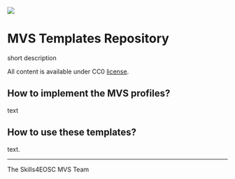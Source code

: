 ![](./resources/attachments/header.png)

# MVS Templates Repository

short description

All content is available under CC0 [license](./LICENSE).


## How to implement the MVS profiles?

text

## How to use these templates?

text.

---


The Skills4EOSC MVS Team

